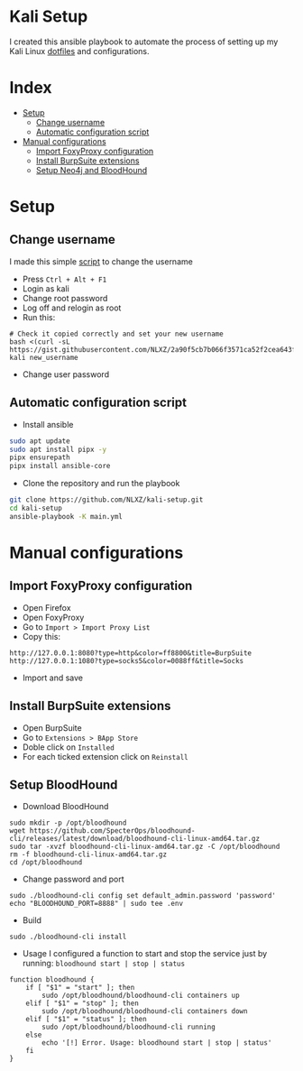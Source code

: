 # Kali Setup
I created this ansible playbook to automate the process of setting up my Kali Linux [dotfiles](https://github.com/NLXZ/dotfiles) and configurations.

# Index
- [Setup](#setup)
  - [Change username](#change-username)
  - [Automatic configuration script](#automatic-configuration-script)
- [Manual configurations](#manual-configurations)
  - [Import FoxyProxy configuration](#import-foxyproxy-configuration)
  - [Install BurpSuite extensions](#install-burpSuite-extensions)
  - [Setup Neo4j and BloodHound](#setup-neo4j-and-bloodHound)

# Setup
## Change username
I made this simple [script](https://gist.github.com/NLXZ/2a90f5cb7b066f3571ca52f2cea643fb) to change the username
- Press `Ctrl + Alt + F1`
- Login as kali
- Change root password
- Log off and relogin as root
- Run this:
```shell
# Check it copied correctly and set your new username
bash <(curl -sL https://gist.githubusercontent.com/NLXZ/2a90f5cb7b066f3571ca52f2cea643fb/raw/b911bb2f77a490819980903361ebc2c37c204298/change_username.sh) kali new_username
```
- Change user password

## Automatic configuration script
- Install ansible
```bash
sudo apt update
sudo apt install pipx -y
pipx ensurepath
pipx install ansible-core
```

- Clone the repository and run the playbook
```bash
git clone https://github.com/NLXZ/kali-setup.git
cd kali-setup
ansible-playbook -K main.yml
```

# Manual configurations

## Import FoxyProxy configuration
- Open Firefox
- Open FoxyProxy
- Go to `Import > Import Proxy List`
- Copy this:
```
http://127.0.0.1:8080?type=http&color=ff8800&title=BurpSuite
http://127.0.0.1:1080?type=socks5&color=0088ff&title=Socks
```
- Import and save

## Install BurpSuite extensions
- Open BurpSuite
- Go to `Extensions > BApp Store`
- Doble click on `Installed`
- For each ticked extension click on `Reinstall`

## Setup BloodHound
- Download BloodHound
```shell
sudo mkdir -p /opt/bloodhound
wget https://github.com/SpecterOps/bloodhound-cli/releases/latest/download/bloodhound-cli-linux-amd64.tar.gz
sudo tar -xvzf bloodhound-cli-linux-amd64.tar.gz -C /opt/bloodhound
rm -f bloodhound-cli-linux-amd64.tar.gz
cd /opt/bloodhound
```
- Change password and port
```shell
sudo ./bloodhound-cli config set default_admin.password 'password'
echo "BLOODHOUND_PORT=8888" | sudo tee .env
```
- Build
```shell
sudo ./bloodhound-cli install
```
- Usage
I configured a function to start and stop the service just by running: `bloodhound start | stop | status`
```shell
function bloodhound {
    if [ "$1" = "start" ]; then
        sudo /opt/bloodhound/bloodhound-cli containers up
    elif [ "$1" = "stop" ]; then
        sudo /opt/bloodhound/bloodhound-cli containers down
    elif [ "$1" = "status" ]; then
        sudo /opt/bloodhound/bloodhound-cli running
    else
        echo '[!] Error. Usage: bloodhound start | stop | status'
    fi
}
```
